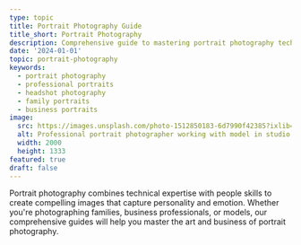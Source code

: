 ```yaml
---
type: topic
title: Portrait Photography Guide
title_short: Portrait Photography
description: Comprehensive guide to mastering portrait photography techniques, from lighting and composition to posing and post-processing.
date: '2024-01-01'
topic: portrait-photography
keywords:
  - portrait photography
  - professional portraits
  - headshot photography
  - family portraits
  - business portraits
image:
  src: https://images.unsplash.com/photo-1512850183-6d7990f42385?ixlib=rb-4.0.3&q=80&w=2000&auto=format&fit=crop
  alt: Professional portrait photographer working with model in studio
  width: 2000
  height: 1333
featured: true
draft: false
---
```


Portrait photography combines technical expertise with people skills to create compelling images that capture personality and emotion. Whether you're photographing families, business professionals, or models, our comprehensive guides will help you master the art and business of portrait photography.
